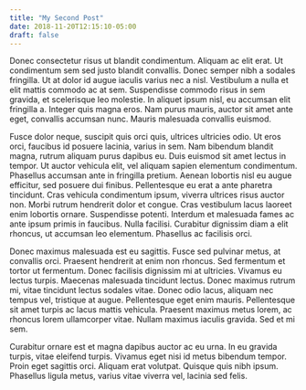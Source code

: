 ```yaml
---
title: "My Second Post"
date: 2018-11-20T12:15:10-05:00
draft: false
---
```

Donec consectetur risus ut blandit condimentum. Aliquam ac elit erat. Ut condimentum sem sed justo blandit convallis. Donec semper nibh a sodales fringilla. Ut at dolor id augue iaculis varius nec a nisl. Vestibulum a nulla et elit mattis commodo ac at sem. Suspendisse commodo risus in sem gravida, et scelerisque leo molestie. In aliquet ipsum nisl, eu accumsan elit fringilla a. Integer quis magna eros. Nam purus mauris, auctor sit amet ante eget, convallis accumsan nunc. Mauris malesuada convallis euismod.

Fusce dolor neque, suscipit quis orci quis, ultrices ultricies odio. Ut eros orci, faucibus id posuere lacinia, varius in sem. Nam bibendum blandit magna, rutrum aliquam purus dapibus eu. Duis euismod sit amet lectus in tempor. Ut auctor vehicula elit, vel aliquam sapien elementum condimentum. Phasellus accumsan ante in fringilla pretium. Aenean lobortis nisl eu augue efficitur, sed posuere dui finibus. Pellentesque eu erat a ante pharetra tincidunt. Cras vehicula condimentum ipsum, viverra ultrices risus auctor non. Morbi rutrum hendrerit dolor et congue. Cras vestibulum lacus laoreet enim lobortis ornare. Suspendisse potenti. Interdum et malesuada fames ac ante ipsum primis in faucibus. Nulla facilisi. Curabitur dignissim diam a elit rhoncus, ut accumsan leo elementum. Phasellus ac facilisis orci.

Donec maximus malesuada est eu sagittis. Fusce sed pulvinar metus, at convallis orci. Praesent hendrerit at enim non rhoncus. Sed fermentum et tortor ut fermentum. Donec facilisis dignissim mi at ultricies. Vivamus eu lectus turpis. Maecenas malesuada tincidunt lectus. Donec maximus rutrum mi, vitae tincidunt lectus sodales vitae. Donec odio lacus, aliquam nec tempus vel, tristique at augue. Pellentesque eget enim mauris. Pellentesque sit amet turpis ac lacus mattis vehicula. Praesent maximus metus lorem, ac rhoncus lorem ullamcorper vitae. Nullam maximus iaculis gravida. Sed et mi sem.

Curabitur ornare est et magna dapibus auctor ac eu urna. In eu gravida turpis, vitae eleifend turpis. Vivamus eget nisi id metus bibendum tempor. Proin eget sagittis orci. Aliquam erat volutpat. Quisque quis nibh ipsum. Phasellus ligula metus, varius vitae viverra vel, lacinia sed felis.

